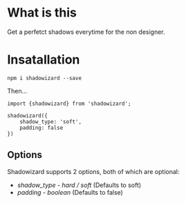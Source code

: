 # What is this

Get a perfetct shadows everytime for the non designer.

# Insatallation

`npm i shadowizard --save`

Then...

```
import {shadowizard} from 'shadowizard';

shadowizard({
    shadow_type: 'soft',
    padding: false
})

```

## Options

Shadowizard supports 2 options, both of which are optional:

* *shadow_type* - _hard / soft_ (Defaults to soft)
* *padding* - _boolean_ (Defaults to false)